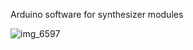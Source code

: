 Arduino software for synthesizer modules

![img_6597](https://user-images.githubusercontent.com/381895/44947958-5fd2d900-ae15-11e8-9f04-5da27704d842.jpeg)
